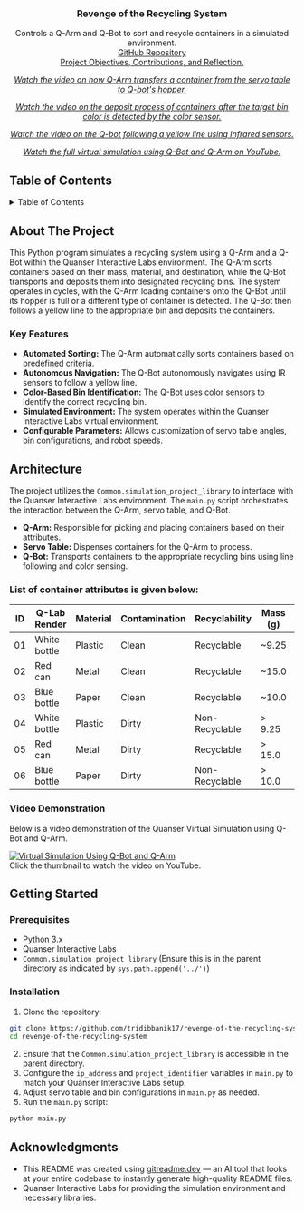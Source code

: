 <div align="center">

<h3 align="center">Revenge of the Recycling System</h3>

  <p align="center">
    Controls a Q-Arm and Q-Bot to sort and recycle containers in a simulated environment.
    <br />
     <a href="https://github.com/tridibbanik17/revenge-of-the-recycling-system">GitHub Repository</a><br>
     <a href="https://www.notion.so/Project-3-Revenge-of-the-Recycling-System-ff665bba9f1842199a552db23e39da63?pvs=4" target="_blank">Project Objectives, Contributions, and Reflection.</a>
  </p>
</div>


<div align="center">
  
_[Watch the video on how Q-Arm transfers a container from the servo table to Q-bot's hopper.](./ServoTable_to_Hopper.mp4)_

_[Watch the video on the deposit process of containers after the target bin color is detected by the color sensor.](./DepositContainers_to_TargetBin.mp4)_

_[Watch the video on the Q-bot following a yellow line using Infrared sensors.](./Q-Bot_Movements_using_IR_sensors.mp4)_

_[Watch the full virtual simulation using Q-Bot and Q-Arm on YouTube.](https://www.youtube.com/watch?v=XYgK-refaHk&t=6s)_

</div>

## Table of Contents

<details>
  <summary>Table of Contents</summary>
  <ol>
    <li>
      <a href="#about-the-project">About The Project</a>
      <ul>
        <li><a href="#key-features">Key Features</a></li>
      </ul>
    </li>
    <li><a href="#architecture">Architecture</a></li>
    <li>
      <a href="#getting-started">Getting Started</a>
      <ul>
        <li><a href="#prerequisites">Prerequisites</a></li>
        <li><a href="#installation">Installation</a></li>
      </ul>
    </li>
    <li><a href="#acknowledgments">Acknowledgments</a></li>
  </ol>
</details>

## About The Project

This Python program simulates a recycling system using a Q-Arm and a Q-Bot within the Quanser Interactive Labs environment. The Q-Arm sorts containers based on their mass, material, and destination, while the Q-Bot transports and deposits them into designated recycling bins. The system operates in cycles, with the Q-Arm loading containers onto the Q-Bot until its hopper is full or a different type of container is detected. The Q-Bot then follows a yellow line to the appropriate bin and deposits the containers.

### Key Features

- **Automated Sorting:** The Q-Arm automatically sorts containers based on predefined criteria.
- **Autonomous Navigation:** The Q-Bot autonomously navigates using IR sensors to follow a yellow line.
- **Color-Based Bin Identification:** The Q-Bot uses color sensors to identify the correct recycling bin.
- **Simulated Environment:** The system operates within the Quanser Interactive Labs virtual environment.
- **Configurable Parameters:** Allows customization of servo table angles, bin configurations, and robot speeds.

## Architecture

The project utilizes the `Common.simulation_project_library` to interface with the Quanser Interactive Labs environment. The `main.py` script orchestrates the interaction between the Q-Arm, servo table, and Q-Bot.

- **Q-Arm:** Responsible for picking and placing containers based on their attributes.
- **Servo Table:** Dispenses containers for the Q-Arm to process.
- **Q-Bot:** Transports containers to the appropriate recycling bins using line following and color sensing.

### List of container attributes is given below:
| ID | Q-Lab Render | Material | Contamination | Recyclability  | Mass (g) | Target Bin    |
| -- | ------------ | -------- | ------------- | -------------- | -------- | ------------- |
| 01 | White bottle | Plastic  | Clean         | Recyclable     | \~9.25   | Bin03 (Blue)  |
| 02 | Red can      | Metal    | Clean         | Recyclable     | \~15.0   | Bin01 (Red)   |
| 03 | Blue bottle  | Paper    | Clean         | Recyclable     | \~10.0   | Bin02 (Green) |
| 04 | White bottle | Plastic  | Dirty         | Non-Recyclable | > 9.25   | Bin04 (White) |
| 05 | Red can      | Metal    | Dirty         | Recyclable     | > 15.0   | Bin01 (Red)   |
| 06 | Blue bottle  | Paper    | Dirty         | Non-Recyclable | > 10.0   | Bin04 (White) |

### Video Demonstration
Below is a video demonstration of the Quanser Virtual Simulation using Q-Bot and Q-Arm.

[![Virtual Simulation Using Q-Bot and Q-Arm](https://img.youtube.com/vi/XYgK-refaHk/0.jpg)](https://www.youtube.com/watch?v=XYgK-refaHk)<br>
Click the thumbnail to watch the video on YouTube.

## Getting Started

### Prerequisites

- Python 3.x
- Quanser Interactive Labs
- `Common.simulation_project_library` (Ensure this is in the parent directory as indicated by `sys.path.append('../')`)

### Installation

1.  Clone the repository:
   ```sh
   git clone https://github.com/tridibbanik17/revenge-of-the-recycling-system.git
   cd revenge-of-the-recycling-system
   ```
2.  Ensure that the `Common.simulation_project_library` is accessible in the parent directory.
3.  Configure the `ip_address` and `project_identifier` variables in `main.py` to match your Quanser Interactive Labs setup.
4.  Adjust servo table and bin configurations in `main.py` as needed.
5.  Run the `main.py` script:
   ```sh
   python main.py
   ```

## Acknowledgments

- This README was created using [gitreadme.dev](https://gitreadme.dev) — an AI tool that looks at your entire codebase to instantly generate high-quality README files.
- Quanser Interactive Labs for providing the simulation environment and necessary libraries.
